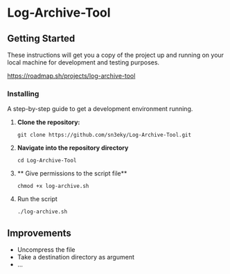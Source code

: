 # Log-Archive-Tool

## Getting Started

These instructions will get you a copy of the project up and running on your local machine for development and testing purposes.

https://roadmap.sh/projects/log-archive-tool

### Installing

A step-by-step guide to get a development environment running.

1. **Clone the repository:**

   ```git clone https://github.com/sn3eky/Log-Archive-Tool.git```

2. **Navigate into the repository directory**

   ```cd Log-Archive-Tool```
   
3. ** Give permissions to the script file**
   
   ``` chmod +x log-archive.sh ```

4. Run the script
   
   ``` ./log-archive.sh ```

## Improvements
  - Uncompress the file
  - Take a destination directory as argument
  - ...
